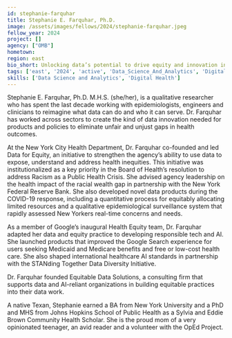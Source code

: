 ```yaml
---
id: stephanie-farquhar
title: Stephanie E. Farquhar, Ph.D.
image: /assets/images/fellows/2024/stephanie-farquhar.jpeg
fellow_year: 2024
project: []
agency: ["OMB"]
hometown: 
region: east
bio_short: Unlocking data’s potential to drive equity and innovation in tech and health.
tags: ['east', '2024', 'active', 'Data_Science_And_Analytics', 'Digital_Health']
skills: ['Data Science and Analytics', 'Digital Health']
---
```

Stephanie E. Farquhar, Ph.D. M.H.S. (she/her), is a qualitative researcher who has spent the last decade working with epidemiologists, engineers and clinicians to reimagine what data can do and who it can serve. Dr. Farquhar has worked across sectors to create the kind of data innovation needed for products and policies to eliminate unfair and unjust gaps in health outcomes. 

At the New York City Health Department, Dr. Farquhar co-founded and led Data for Equity, an initiative to strengthen the agency’s ability to use data to expose, understand and address health inequities. This initiative was institutionalized as a key priority in the Board of Health’s resolution to address Racism as a Public Health Crisis. She advised agency leadership on the health impact of the racial wealth gap in partnership with the New York Federal Reserve Bank. She also developed novel data products during the COVID-19 response, including a quantitative process for equitably allocating limited resources and a qualitative epidemiological surveillance system that rapidly assessed New Yorkers real-time concerns and needs.

As a member of Google’s inaugural Health Equity team, Dr. Farquhar adapted her data and equity practice to developing responsible tech and AI. She launched products that improved the Google Search experience for users seeking Medicaid and Medicare benefits and free or low-cost health care. She also  shaped international healthcare AI standards in partnership with the STANding Together Data Diversity Initiative.

Dr. Farquhar founded Equitable Data Solutions, a consulting firm that supports data and AI-reliant organizations in building equitable practices into their data work. 

A native Texan, Stephanie earned a BA from New York University and a PhD and MHS from Johns Hopkins School of Public Health as a Sylvia and Eddie Brown Community Health Scholar. She is the proud mom of a very opinionated teenager, an avid reader and a volunteer with the OpEd Project. 